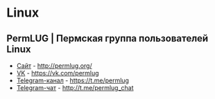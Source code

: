 # Linux

## PermLUG | Пермская группа пользователей Linux
- [Сайт](http://permlug.org/) - http://permlug.org/
- [VK](https://vk.com/permlug) - https://vk.com/permlug
- [Telegram-канал](https://t.me/permlug) - https://t.me/permlug
- [Telegram-чат](http://t.me/permlug_chat) - http://t.me/permlug_chat
